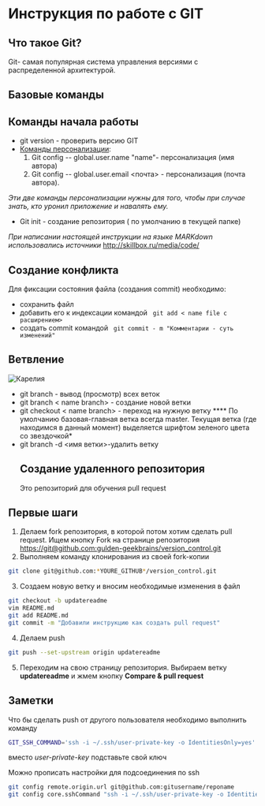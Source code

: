 # Инструкция по работе с GIT 
 ## Что такое Git?
 Git- самая популярная система управления версиями с распределенной архитектурой.

  ## Базовые команды 
  ## Команды начала работы
* git version - проверить версию GIT
* <u>Команды персонализации</u>: 
  1. Git config -- global.user.name "name"- персонализация (имя автора) 
  2. Git config -- global.user.email <почта> - персонализация (почта автора). 

*Эти две команды персонализации нужны для того, чтобы  при случае знать, кто уронил приложение и навалять ему.*
* Git init - создание репозитория ( по умолчанию в текущей папке)

*При написании настоящей инструкции на языке MARKdown использовались источники* <http://skillbox.ru/media/code/>
## Создание конфликта
Для фиксации состояния файла (создания commit) необходимо:
* сохранить файл 
* добавить его к индексации командой
 ``` git add < name file с расширением>```
 * создать commit командой `````` git commit - m "Комментарии - суть изменений"``````
 ## Ветвление
![Карелия](foto.jpg)
* git branch - вывод (просмотр) всех веток
* git branch < name branch> - создание новой ветки
* git checkout < name branch> - переход на нужную ветку
**** По умолчанию базовая-главная ветка всегда master. Текущая ветка (где находимся в данный момент) выделяется шрифтом зеленого цвета со звездочкой*
* git branch -d <имя ветки>-удалить ветку
  ## Создание удаленного репозитория
  Это репозиторий для обучения pull request

## Первые шаги

1. Делаем fork репозитория, в которой потом хотим сделать pull request. Ищем кнопку Fork на странице репозитория <https://git@github.com:gulden-geekbrains/version_control.git>
2. Выполняем команду клонирования из своей fork-копии
```sh
git clone git@github.com:*YOURE_GITHUB*/version_control.git
```
3. Создаем новую ветку и вносим необходимые изменения в файл
```sh
git checkout -b updatereadme
vim README.md
git add README.md
git commit -m "Добавили инструкцию как создать pull request"
```
4. Делаем push  
```sh
git push --set-upstream origin updatereadme
```
5. Переходим на свою страницу репозитория. Выбираем ветку **updatereadme** и жмем кнопку **Compare & pull request**

## Заметки

Что бы сделать push от другого пользователя необходимо выполнить команду
```sh
GIT_SSH_COMMAND='ssh -i ~/.ssh/user-private-key -o IdentitiesOnly=yes' git push git@github.com:gulden-geekbrains/version_control.git
```

вместо *user-private-key* подставьте свой ключ

Можно прописать настройки для подсоединения по ssh
```sh
git config remote.origin.url git@github.com:gitusername/reponame
git config core.sshCommand "ssh -i ~/.ssh/user-private-key -o IdentitiesOnly=yes"
